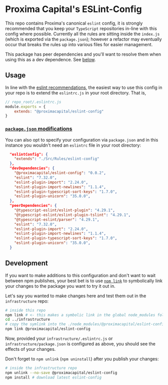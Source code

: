 # Proxima Capital's ESLint-Config

This repo contains Proxima's canonical `eslint` config, it is strongly recommended that you keep your `TypeScript` repositories in-line with this config where possible. Currently all the rules are sitting inside the `index.js` (which is exported via the `package.json`); however a refactor may eventually occur that breaks the rules up into various files for easier management.

This package has peer dependencies and you'll want to resolve them when using this as a dev dependence. See [below](#usage-pkg).

## Usage
In line with the [eslint recommendations](https://eslint.org/docs/developer-guide/shareable-configs), the easiest way to use this config in your repo is to extend the `eslintrc.js` in your root directory. That is,
```js
// repo_root/.eslintrc.js
module.exports = {
    extends: "@proximacapital/eslint-config"
}
```
### <a href="#usage-pkg" id="usage-pkg">`package.json` modifications</a>
You can also opt to specify your configuration via `package.json` and in this instance you wouldn't need an `eslintrc` file in your root directory:
```json
  "eslintConfig": {
    "extends": "./Src/Rules/eslint-config"
  },
  "devDependencies": {
    "@proximacapital/eslint-config": "0.0.2",
    "eslint": "7.32.0",
    "eslint-plugin-import": "2.24.0",
    "eslint-plugin-import-newlines": "1.1.4",
    "eslint-plugin-typescript-sort-keys": "1.7.0",
    "eslint-plugin-unicorn": "35.0.0",
  },
  "peerDependencies": {
    "@typescript-eslint/eslint-plugin": "4.29.1",
    "@typescript-eslint/eslint-plugin-tslint": "4.29.1",
    "@typescript-eslint/parser": "4.29.1",
    "eslint": "7.32.0",
    "eslint-plugin-import": "2.24.0",
    "eslint-plugin-import-newlines": "1.1.4",
    "eslint-plugin-typescript-sort-keys": "1.7.0",
    "eslint-plugin-unicorn": "35.0.0",
  }
```

## Development
If you want to make additions to this configuration and don't want to wait between npm publishes, your best bet is to use [`npm link`](https://medium.com/dailyjs/how-to-use-npm-link-7375b6219557) to symbolically link your changes to the package you want to try it out in.

Let's say you wanted to make changes here and test them out in the `infrastructure` repo:
```bash
# inside this repo
npm link # <- this makes a symbolic link in the global node_modules folder
cd ../infrastructure
# copy the symlink into the ./node_modules/@proximacapital/eslint-config/
npm link @proximacapital/eslint-config
```

Now, provided your `infrastructure/.eslintrc.js` or `infrastructure/package.json` is configured as above, you should see the effects of your changes.

Don't forget to `npm unlink` (`npm uninstall`) after you publish your changes:
```bash
# inside the infrastructure repo
npm unlink --no-save @proximacapital/eslint-config
npm install # download latest eslint-config
```
